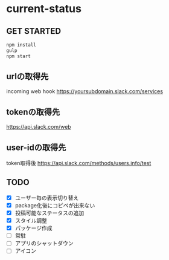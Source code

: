 # current-status

## GET STARTED
```sh
npm install
gulp
npm start
```

## urlの取得先
incoming web hook
https://yoursubdomain.slack.com/services

## tokenの取得先
https://api.slack.com/web

## user-idの取得先
token取得後
https://api.slack.com/methods/users.info/test

## TODO

* [x] ユーザー毎の表示切り替え
* [x] package化後にコピペが出来ない
* [x] 投稿可能なステータスの追加
* [x] スタイル調整
* [x] パッケージ作成
* [ ] 常駐
* [ ] アプリのシャットダウン
* [ ] アイコン
